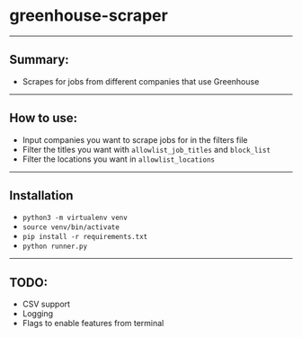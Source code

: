 # greenhouse-scraper

----------------------
## Summary:
- Scrapes for jobs from different companies that use Greenhouse

----------------------

## How to use:
- Input companies you want to scrape jobs for in the filters file
- Filter the titles you want with `allowlist_job_titles` and `block_list`
- Filter the locations you want in `allowlist_locations`


----------------------
## Installation
- `python3 -m virtualenv venv`
- `source venv/bin/activate`
- `pip install -r requirements.txt`
- `python runner.py`


----------------------
## TODO:
- CSV support
- Logging
- Flags to enable features from terminal
